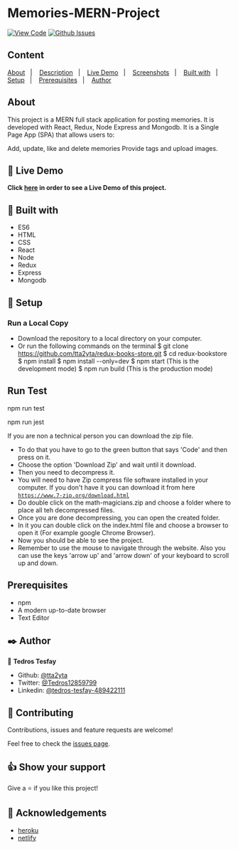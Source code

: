 # Memories-MERN-Project

[![View Code](https://img.shields.io/badge/View%20-Code-green)](https://github.com/tta2yta/Memories-MERN-Projecte/pulls)
[![Github Issues](https://img.shields.io/badge/GitHub-Issues-orange)](https://github.com/tta2yta/Memories-MERN-Project/issues)


## Content

<a text-align="center" href="#about">About</a>&nbsp;&nbsp;&nbsp;|&nbsp;&nbsp;&nbsp;
<a href="#description">Description</a>&nbsp;&nbsp;&nbsp;|&nbsp;&nbsp;&nbsp;
<a href="#live">Live Demo</a>&nbsp;&nbsp;&nbsp;|&nbsp;&nbsp;&nbsp;
<a href="#screenshots">Screenshots</a>&nbsp;&nbsp;&nbsp;|&nbsp;&nbsp;&nbsp;
<a href="#with">Built with</a>&nbsp;&nbsp;&nbsp;|&nbsp;&nbsp;&nbsp;
<a href="#setup">Setup</a>&nbsp;&nbsp;&nbsp;|&nbsp;&nbsp;&nbsp;
<a href="#prerequisites">Prerequisites</a>&nbsp;&nbsp;&nbsp;|&nbsp;&nbsp;&nbsp;
<a href="#author">Author</a>


## About <a name = "about"></a>
This project is a MERN full stack application for posting memories. It is developed with React, Redux, Node Express and Mongodb. It is a Single Page App (SPA) that allows users to:

Add, update, like and delete memories
Provide tags and upload images.


## 🔴 Live Demo <a name = "live"></a>
**Click [here](https://melodious-sunburst-39d556.netlify.app/) in order to see a Live Demo of this project.**


## 🔧 Built with<a name = "with"></a>

- ES6
- HTML
- CSS
- React
- Node
- Redux
- Express
- Mongodb

## 🔨 Setup<a name = "setup"></a>
### Run a Local Copy
- Download the repository to a local directory on your computer.
- Or run the following commands on the terminal
  $ git clone https://github.com/tta2yta/redux-books-store.git
  $ cd redux-bookstore
  $ npm install
  $ npm install --only=dev
  $ npm start (This is the development mode)
  $ npm run build (This is the production mode)

## Run Test
npm run test

npm run jest


If you are non a technical person you can download the zip file.

- To do that you have to go to the green button that says 'Code' and then press on it.
- Choose the option 'Download Zip' and wait until it download.
- Then you need to decompress it.
- You will need to have Zip compress file software installed in your computer. If you don't have it you can download it from here
  [`https://www.7-zip.org/download.html`](https://www.7-zip.org/download.html)
- Do double click on the math-magicians.zip and choose a folder where to place all teh decompressed files.
- Once you are done decompressing, you can open the created folder.
- In it you can double click on the index.html file and choose a browser to open it (For example google Chrome Browser).
- Now you should be able to see the project.
- Remember to use the mouse to navigate through the website. Also you can use the keys 'arrow up' and 'arrow down' of your keyboard
  to scroll up and down.

## Prerequisites<a name = "prerequisites"></a>
- npm
- A modern up-to-date browser
- Text Editor

## ✒️  Author <a name = "author"></a>

👤 **Tedros Tesfay**

- Github: [@tta2yta](https://github.com/tta2yta)
- Twitter: [@Tedros12859799](https://twitter.com/Tedros12859799)
- Linkedin: [@tedros-tesfay-489422111](https://www.linkedin.com/in/tedros-tesfay-489422111/)


## 🤝 Contributing

Contributions, issues and feature requests are welcome!

Feel free to check the [issues page](https://github.com/tta2yta/Memories-MERN-Project/issues).


## 👍 Show your support

Give a ⭐️ if you like this project!

## :clap: Acknowledgements
- <a href="https://heroku.com/" target="_blank">heroku</a>
- <a href="https://netlify.com/" target="_blank">netlify</a>
</a>
</div>

